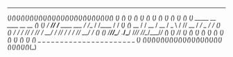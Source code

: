  _  _  _  _  _  _  _  _  _  _  _  _  _  _  _  _  _  _  _  _  _  _  _  _ 
(_)(_)(_)(_)(_)(_)(_)(_)(_)(_)(_)(_)(_)(_)(_)(_)(_)(_)(_)(_)(_)(_)(_)(_)
(_)                                                                  (_)
(_)                                                                  (_)
(_)                                                                  (_)
(_)                                                                  (_)
(_)                                                                  (_)
(_)                                                                  (_)
(_)         _____ __                      ____      __       __      (_)
(_)        / ___// /___  ____  ___       /  _/___  / /____  / /      (_)
(_)        \__ \/ / __ \/ __ \/ _ \      / // __ \/ __/ _ \/ /       (_)
(_)       ___/ / / /_/ / /_/ /  __/    _/ // / / / /_/  __/ /        (_)
(_)      /____/_/\____/ .___/\___/    /___/_/ /_/\__/\___/_/         (_)
(_)                  /_/                                             (_)
(_)                                                                  (_)
(_)                                                                  (_)
(_)                                                                  (_)
(_)                                                                  (_)
(_)                                                                  (_)
(_) _  _  _  _  _  _  _  _  _  _  _  _  _  _  _  _  _  _  _  _  _  _ (_)
(_)(_)(_)(_)(_)(_)(_)(_)(_)(_)(_)(_)(_)(_)(_)(_)(_)(_)(_)(_)(_)(_)(_)(_)
